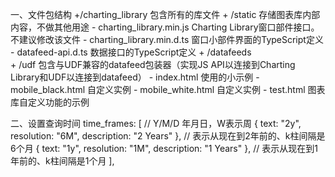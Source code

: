 一、文件包结构
    +/charting_library                包含所有的库文件
        + /static                     存储图表库内部内容，不做其他用途
        - charting_library.min.js     Charting Library窗口部件接口。不建议修改该文件
        - charting_library.min.d.ts   窗口小部件界面的TypeScript定义
        - datafeed-api.d.ts           数据接口的TypeScript定义
    + /datafeeds                      
        + /udf                        包含与UDF兼容的datafeed包装器（实现JS API以连接到Charting Library和UDF以连接到datafeed）
    - index.html                      使用的小示例
    - mobile_black.html               自定义实例
    - mobile_white.html               自定义实例
    - test.html                       图表库自定义功能的示例


二、设置查询时间
    time_frames: [   // Y/M/D 年月日，W表示周
        { text: "2y", resolution: "6M", description: "2 Years" },  // 表示从现在到2年前的、k柱间隔是6个月
        { text: "1y", resolution: "1M", description: "1 Years" },  // 表示从现在到1年前的、k柱间隔是1个月
    ],



